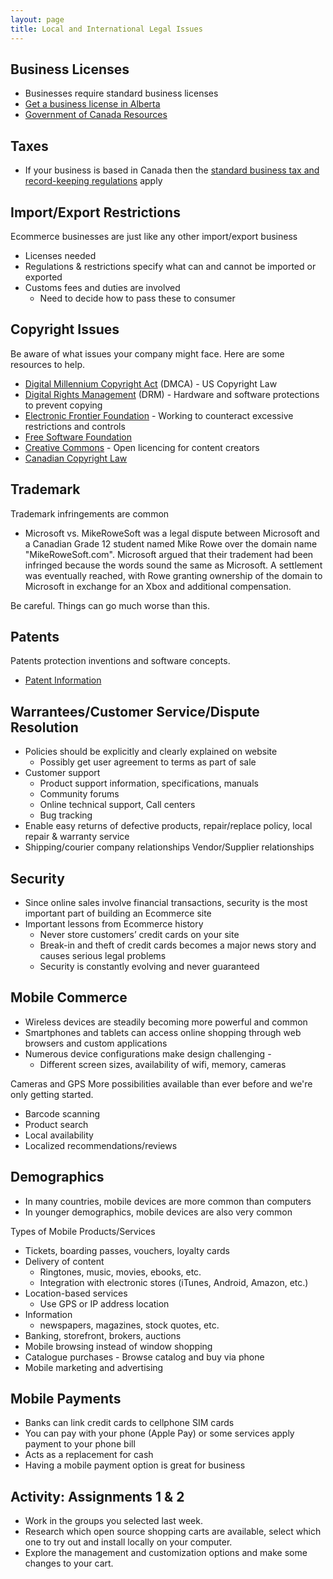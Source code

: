 ```yaml
---
layout: page
title: Local and International Legal Issues
---
```


## Business Licenses
- Businesses require standard business licenses
- [Get a business license in Alberta](https://www.alberta.ca/get-a-business-licence.aspx)
- [Government of Canada Resources](https://www.alberta.ca/get-a-business-licence.aspx)

## Taxes
- If your business is based in Canada then the [standard business
tax and record-keeping regulations](https://www.canada.ca/en/services/taxes/income-tax/business-or-professional-income.html) apply

## Import/Export Restrictions
Ecommerce businesses are just like any other import/export
business
- Licenses needed
- Regulations & restrictions specify what can and cannot be imported or exported
- Customs fees and duties are involved
  - Need to decide how to pass these to consumer

## Copyright Issues
Be aware of what issues your company might face. Here are some
resources to help.
- [Digital Millennium Copyright Act](https://www.dmca.com/) (DMCA) - US Copyright Law 
- [Digital Rights Management](https://en.wikipedia.org/wiki/Digital_rights_management) (DRM) - Hardware and software protections to prevent copying
- [Electronic Frontier Foundation](https://www.eff.org/) - Working to counteract excessive restrictions and controls
- [Free Software Foundation](https://www.fsf.org/)
- [Creative Commons](https://creativecommons.org/) - Open licencing for content creators
- [Canadian Copyright Law](https://www.ic.gc.ca/eic/site/cipointernet-internetopic.nsf/eng/h_wr02281.html)

## Trademark
Trademark infringements are common
- Microsoft vs. MikeRoweSoft was a legal dispute between Microsoft and a Canadian Grade 12 student named Mike Rowe over the domain name "MikeRoweSoft.com". Microsoft argued that their tradement had been infringed because the words sound the same as Microsoft. A settlement was eventually reached, with Rowe granting ownership of the domain to Microsoft in exchange for an Xbox and additional compensation.

Be careful. Things can go much worse than this.


## Patents
Patents protection inventions and software concepts.
- [Patent Information](http://www.ic.gc.ca/eic/site/cipointernet-internetopic.nsf/eng/h_wr00001.html)

## Warrantees/Customer Service/Dispute Resolution
- Policies should be explicitly and clearly explained on website 
  - Possibly get user agreement to terms as part of sale
- Customer support
  - Product support information, specifications, manuals 
  - Community forums
  - Online technical support, Call centers
  - Bug tracking
- Enable easy returns of defective products, repair/replace policy, local repair & warranty service
- Shipping/courier company relationships Vendor/Supplier relationships

## Security
- Since online sales involve financial transactions, security is the most important part of building an Ecommerce site
- Important lessons from Ecommerce history
  - Never store customers’ credit cards on your site
  - Break-in and theft of credit cards becomes a major news story and causes serious legal problems
  - Security is constantly evolving and never guaranteed

## Mobile Commerce
- Wireless devices are steadily becoming more powerful and common
- Smartphones and tablets can access online shopping through web browsers and custom applications
- Numerous device configurations make design challenging  -   
  - Different screen sizes, availability of wifi, memory, cameras

Cameras and GPS
More possibilities available than ever before and we're only getting started.
- Barcode scanning
- Product search
- Local availability
- Localized recommendations/reviews

## Demographics
- In many countries, mobile devices are more common than computers
- In younger demographics, mobile devices are also very common

Types of Mobile Products/Services
- Tickets, boarding passes, vouchers, loyalty cards 
- Delivery of content
  - Ringtones, music, movies, ebooks, etc.
  - Integration with electronic stores (iTunes, Android, Amazon, etc.)
- Location-based services
  - Use GPS or IP address location
- Information
  - newspapers, magazines, stock quotes, etc.
- Banking, storefront, brokers, auctions
- Mobile browsing instead of window shopping
- Catalogue purchases - Browse catalog and buy via phone 
- Mobile marketing and advertising

## Mobile Payments
- Banks can link credit cards to cellphone SIM cards
- You can pay with your phone (Apple Pay) or some services apply payment to your phone bill
- Acts as a replacement for cash
- Having a mobile payment option is great for business

## Activity: Assignments 1 & 2
- Work in the groups you selected last week.
- Research which open source shopping carts are available, select which one to try out and install locally on your computer.
- Explore the management and customization options and make some changes to your cart.

